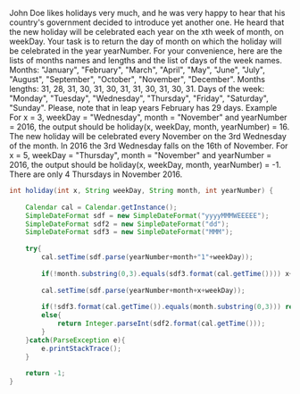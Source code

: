 John Doe likes holidays very much, and he was very happy to hear that his country's government decided to introduce yet another one. He heard that the new holiday will be celebrated each year on the xth week of month, on weekDay.
Your task is to return the day of month on which the holiday will be celebrated in the year yearNumber.
For your convenience, here are the lists of months names and lengths and the list of days of the week names.
Months: "January", "February", "March", "April", "May", "June", "July", "August", "September", "October", "November", "December".
Months lengths: 31, 28, 31, 30, 31, 30, 31, 31, 30, 31, 30, 31.
Days of the week: "Monday", "Tuesday", "Wednesday", "Thursday", "Friday", "Saturday", "Sunday".
Please, note that in leap years February has 29 days.
Example
For x = 3, weekDay = "Wednesday", month = "November" and yearNumber = 2016, the output should be
holiday(x, weekDay, month, yearNumber) = 16.
The new holiday will be celebrated every November on the 3rd Wednesday of the month. In 2016 the 3rd Wednesday falls on the 16th of November.
For x = 5, weekDay = "Thursday", month = "November" and yearNumber = 2016, the output should be
holiday(x, weekDay, month, yearNumber) = -1.
There are only 4 Thursdays in November 2016.
```java
int holiday(int x, String weekDay, String month, int yearNumber) {
    
    Calendar cal = Calendar.getInstance();
    SimpleDateFormat sdf = new SimpleDateFormat("yyyyMMMWEEEEE");
    SimpleDateFormat sdf2 = new SimpleDateFormat("dd");
    SimpleDateFormat sdf3 = new SimpleDateFormat("MMM");
    
    try{
        cal.setTime(sdf.parse(yearNumber+month+"1"+weekDay));
        
        if(!month.substring(0,3).equals(sdf3.format(cal.getTime()))) x++;
        
        cal.setTime(sdf.parse(yearNumber+month+x+weekDay));       
        
        if(!sdf3.format(cal.getTime()).equals(month.substring(0,3))) return -1;
        else{
            return Integer.parseInt(sdf2.format(cal.getTime()));
        }
    }catch(ParseException e){
        e.printStackTrace();
    }
    
    return -1;
}
```
